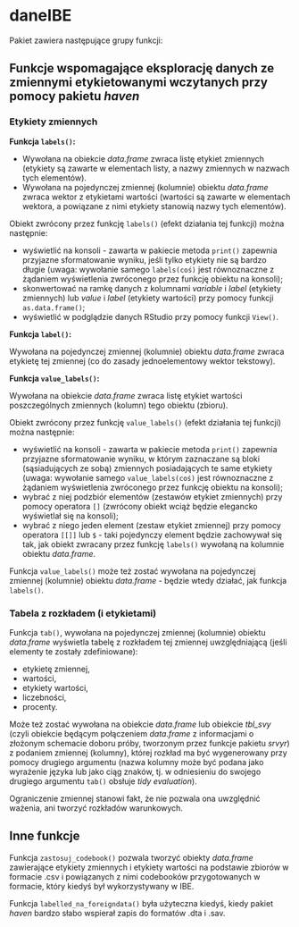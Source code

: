 # daneIBE

Pakiet zawiera następujące grupy funkcji:

## Funkcje wspomagające eksplorację danych ze zmiennymi etykietowanymi wczytanych przy pomocy pakietu *haven*

### Etykiety zmiennych

**Funkcja `labels()`:**

- Wywołana na obiekcie *data.frame* zwraca listę etykiet zmiennych (etykiety są zawarte w elementach listy, a nazwy zmiennych w nazwach tych elementów).
- Wywołana na pojedynczej zmiennej (kolumnie) obiektu *data.frame* zwraca wektor z etykietami wartości (wartości są zawarte w elementach wektora, a powiązane z nimi etykiety stanowią nazwy tych elementów).

Obiekt zwrócony przez funkcję `labels()` (efekt działania tej funkcji) można następnie:
  
- wyświetlić na konsoli - zawarta w pakiecie metoda `print()` zapewnia przyjazne sformatowanie wyniku, jeśli tylko etykiety nie są bardzo długie (uwaga: wywołanie samego `labels(coś)` jest równoznaczne z żądaniem wyświetlenia zwróconego przez funkcję obiektu na konsoli);
- skonwertować na ramkę danych z kolumnami *variable* i *label* (etykiety zmiennych) lub *value* i *label* (etykiety wartości) przy pomocy funkcji `as.data.frame()`;
- wyświetlić w podglądzie danych RStudio przy pomocy funkcji `View()`.

**Funkcja `label()`:**

Wywołana na pojedynczej zmiennej (kolumnie) obiektu *data.frame* zwraca etykietę tej zmiennej (co do zasady jednoelementowy wektor tekstowy).

**Funkcja `value_labels()`:**

Wywołana na obiekcie *data.frame* zwraca listę etykiet wartości poszczególnych zmiennych (kolumn) tego obiektu (zbioru).

Obiekt zwrócony przez funkcję `value_labels()` (efekt działania tej funkcji) można następnie:
  
- wyświetlić na konsoli - zawarta w pakiecie metoda `print()` zapewnia przyjazne sformatowanie wyniku, w którym zaznaczane są bloki (sąsiadujących ze sobą) zmiennych posiadających te same etykiety (uwaga: wywołanie samego `value_labels(coś)` jest równoznaczne z żądaniem wyświetlenia zwróconego przez funkcję obiektu na konsoli);
- wybrać z niej podzbiór elementów (zestawów etykiet zmiennych) przy pomocy operatora `[]` (zwrócony obiekt wciąż będzie elegancko wyświetlał się na konsoli);
- wybrać z niego jeden element (zestaw etykiet zmiennej) przy pomocy operatora `[[]]` lub `$` - taki pojedynczy element będzie zachowywał się tak, jak obiekt zwracany przez funkcję `labels()` wywołaną na kolumnie obiektu *data.frame*.

Funkcja `value_labels()` może też zostać wywołana na pojedynczej zmiennej (kolumnie) obiektu *data.frame* - będzie wtedy działać, jak funkcja `labels()`.

### Tabela z rozkładem (i etykietami)

Funkcja `tab()`, wywołana na pojedynczej zmiennej (kolumnie) obiektu *data.frame* wyświetla tabelę z rozkładem tej zmiennej uwzględniającą (jeśli elementy te zostały zdefiniowane):

- etykietę zmiennej,
- wartości,
- etykiety wartości,
- liczebności,
- procenty.

Może też zostać wywołana na obiekcie *data.frame* lub obiekcie *tbl_svy* (czyli obiekcie będącym połączeniem *data.frame* z informacjami o złożonym schemacie doboru próby, tworzonym przez funkcje pakietu *srvyr*) z podaniem zmiennej (kolumny), której rozkład ma być wygenerowany przy pomocy drugiego argumentu (nazwa kolumny może być podana jako wyrażenie języka lub jako ciąg znaków, tj. w odniesieniu do swojego drugiego argumentu `tab()` obsłuje *tidy evaluation*).

Ograniczenie zmiennej stanowi fakt, że nie pozwala ona uwzględnić ważenia, ani tworzyć rozkładów warunkowych.

## Inne funkcje

Funkcja `zastosuj_codebook()` pozwala tworzyć obiekty *data.frame* zawierające etykiety zmiennych i etykiety wartości na podstawie zbiorów w formacie .csv i powiązanych z nimi codebooków przygotowanych w formacie, który kiedyś był wykorzystywany w IBE.

Funkcja `labelled_na_foreigndata()` była użyteczna kiedyś, kiedy pakiet *haven* bardzo słabo wspierał zapis do formatów .dta i .sav.
